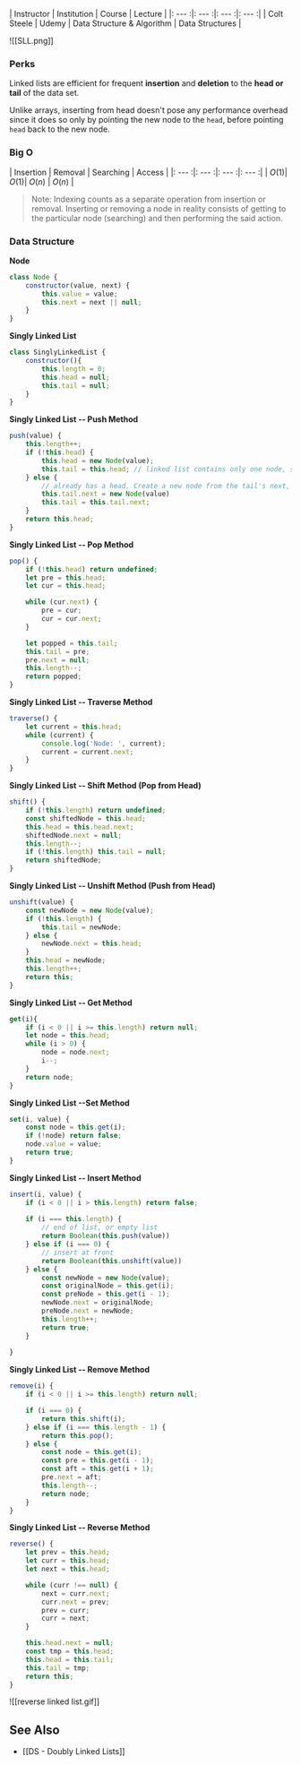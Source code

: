 | Instructor | Institution | Course | Lecture |
|: --- :|: --- :|: --- :|: --- :|
| Colt Steele | Udemy | Data Structure & Algorithm | Data Structures |

![[SLL.png]]

### Perks
Linked lists are efficient for frequent **insertion** and **deletion** to the **head or tail** of the data set.

Unlike arrays, inserting from head doesn't pose any performance overhead since it does so only by pointing the new node to the `head`, before pointing `head` back to the new node.

### Big O
| Insertion | Removal | Searching | Access |
|: --- :|: --- :|: --- :|: --- :|
| $O(1)$| $O(1)$| $O(n)$ | $O(n)$ |

> Note: Indexing counts as a separate operation from insertion or removal. Inserting or removing a node in reality consists of getting to the particular node (searching) and then performing the said action.

### Data Structure
**Node**
```js
class Node {
    constructor(value, next) {
        this.value = value;
        this.next = next || null;
    }
}
```

**Singly Linked List**
```js
class SinglyLinkedList {
    constructor(){
        this.length = 0;
        this.head = null;
        this.tail = null;
    }
}
```

**Singly Linked List -- Push Method**
```js
push(value) {
	this.length++;
	if (!this.head) {
		this.head = new Node(value);
		this.tail = this.head; // linked list contains only one node, so the head & tail are pointing to the same node
	} else {
		// already has a head. Create a new node from the tail's next, and point the tail to that node
		this.tail.next = new Node(value)
		this.tail = this.tail.next;
	}
	return this.head; 
}
```

**Singly Linked List -- Pop Method**
```js
pop() {
	if (!this.head) return undefined;
	let pre = this.head;
	let cur = this.head;

	while (cur.next) {
		pre = cur;
		cur = cur.next;
	}

	let popped = this.tail;
	this.tail = pre;
	pre.next = null;
	this.length--;
	return popped;
}
```

**Singly Linked List -- Traverse Method**
```js
traverse() {
	let current = this.head;
	while (current) {
		console.log('Node: ', current);
		current = current.next;
	}
}
```

**Singly Linked List -- Shift Method (Pop from Head)**
```js
shift() {
	if (!this.length) return undefined;
	const shiftedNode = this.head;
	this.head = this.head.next;
	shiftedNode.next = null;
	this.length--;
	if (!this.length) this.tail = null;
	return shiftedNode;
}
```

**Singly Linked List -- Unshift Method (Push from Head)**
```js
unshift(value) {
	const newNode = new Node(value);
	if (!this.length) {
		this.tail = newNode;
	} else {
		newNode.next = this.head;
	}
	this.head = newNode;
	this.length++;
	return this;
}
```

**Singly Linked List -- Get Method**
```js
get(i){
	if (i < 0 || i >= this.length) return null;
	let node = this.head;
	while (i > 0) {
		node = node.next;
		i--;
	}
	return node;
}
```

**Singly Linked List --Set Method**
```js
set(i, value) {
	const node = this.get(i);
	if (!node) return false;
	node.value = value;
	return true;
}
```

**Singly Linked List -- Insert Method**
```js
insert(i, value) {
	if (i < 0 || i > this.length) return false;
	
	if (i === this.length) {
		// end of list, or empty list
		return Boolean(this.push(value))
	} else if (i === 0) {
		// insert at front
		return Boolean(this.unshift(value))
	} else {
		const newNode = new Node(value);
		const originalNode = this.get(i);
		const preNode = this.get(i - 1);
		newNode.next = originalNode;
		preNode.next = newNode;
		this.length++;
		return true;
	}
	
}
```

**Singly Linked List -- Remove Method**
```js
remove(i) {
	if (i < 0 || i >= this.length) return null;

	if (i === 0) {
		return this.shift(i);
	} else if (i === this.length - 1) {
		return this.pop();
	} else {
		const node = this.get(i);
		const pre = this.get(i - 1);
		const aft = this.get(i + 1);
		pre.next = aft;
		this.length--;
		return node;
	}
}
```

**Singly Linked List -- Reverse Method**
```js
reverse() {
	let prev = this.head;
	let curr = this.head;
	let next = this.head;

	while (curr !== null) {
		next = curr.next;
		curr.next = prev;
		prev = curr;
		curr = next;
	}

	this.head.next = null;
	const tmp = this.head;
	this.head = this.tail;
	this.tail = tmp;
	return this;
}
```

![[reverse linked list.gif]]

## See Also
- [[DS - Doubly Linked Lists]]